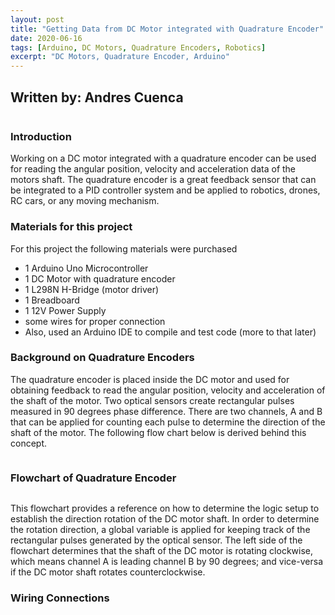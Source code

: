```yaml
---
layout: post
title: "Getting Data from DC Motor integrated with Quadrature Encoder"
date: 2020-06-16
tags: [Arduino, DC Motors, Quadrature Encoders, Robotics]
excerpt: "DC Motors, Quadrature Encoder, Arduino"
---
```


## Written by: Andres Cuenca

<img src="{{ site.url }}{{ site.baseurl }}/images/DCmotor/DC_motor_arduino.jpg" alt="">

### Introduction

Working on a DC motor integrated with a quadrature encoder can be used for
reading the angular position, velocity and acceleration data of the motors shaft.
The quadrature encoder is a great feedback sensor that can be integrated to a
PID controller system and be applied to robotics, drones, RC cars, or any moving
mechanism.

### Materials for this project
For this project the following materials were purchased
* 1 Arduino Uno Microcontroller
* 1 DC Motor with quadrature encoder
* 1 L298N H-Bridge (motor driver)
* 1 Breadboard
* 1 12V Power Supply
* some wires for proper connection
* Also, used an Arduino IDE to compile and test code (more to that later)

### Background on Quadrature Encoders

The quadrature encoder is placed inside the DC motor and used for obtaining feedback
to read the angular position, velocity and acceleration of the shaft of the motor.
Two optical sensors create rectangular pulses measured in 90 degrees phase difference.
There are two channels, A and B that can be applied for counting each pulse to determine
the direction of the shaft of the motor. The following flow chart below is derived behind
this concept.

<img src="{{ site.url }}{{ site.baseurl }}/images/DCmotor/Picture4.jpg" alt="">

### Flowchart of Quadrature Encoder

<img src="{{ site.url }}{{ site.baseurl }}/images/DCmotor/flowchart_quad_coder.jpg" alt="">

This flowchart provides a reference on how to determine the logic setup to establish
the direction rotation of the DC motor shaft. In order to determine the rotation direction,
a global variable is applied for keeping track of the rectangular pulses generated by the
optical sensor. The left side of the flowchart determines that the shaft of the DC motor
is rotating clockwise, which means channel A is leading channel B by 90 degrees; and vice-versa
if the DC motor shaft rotates counterclockwise.


### Wiring Connections
